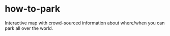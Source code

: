 # how-to-park
Interactive map with crowd-sourced information about where/when you can park all over the world.
